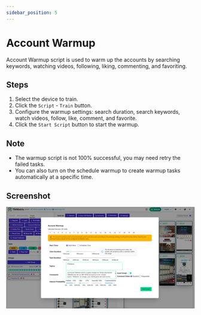 ```yaml
---
sidebar_position: 5
---
```


# Account Warmup

Account Warmup script is used to warm up the accounts by searching keywords, watching videos, following, liking, commenting, and favoriting.

## Steps

1. Select the device to train.
2. Click the `Script` - `Train` button.
3. Configure the warmup settings: search duration, search keywords, watch videos, follow, like, comment, and favorite.
4. Click the `Start Script` button to start the warmup.

## Note

* The warmup script is not 100% successful, you may need retry the failed tasks.
* You can also turn on the schedule warmup to create warmup tasks automatically at a specific time.

## Screenshot

![Warmup](../img/warmup.png)
